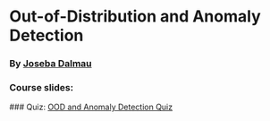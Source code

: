 # Out-of-Distribution and Anomaly Detection
### By [Joseba Dalmau](https://josebadalmau.com/)

### Course slides:

<object data="ood.pdf" width="1000" height="1000" type='application/pdf'></object>

### Quiz: [OOD and Anomaly Detection Quiz](https://docs.google.com/forms/d/e/1FAIpQLSeSbD-OEUu_CTQx8D_JGfSy3ltzgv-UDlmv-z3pKYI1g6ob_A/viewform?usp=header)
